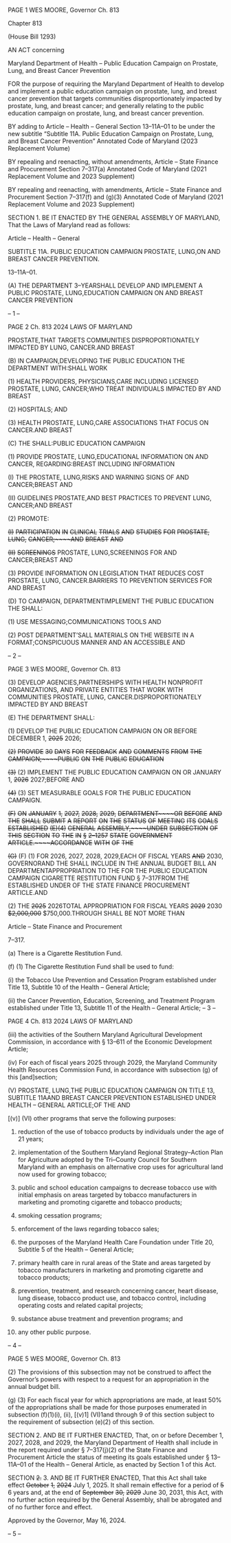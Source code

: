 PAGE 1
WES MOORE, Governor Ch. 813

Chapter 813

(House Bill 1293)

AN ACT concerning

Maryland Department of Health – Public Education Campaign on Prostate,
Lung, and Breast Cancer Prevention

FOR the purpose of requiring the Maryland Department of Health to develop and
implement a public education campaign on prostate, lung, and breast cancer
prevention that targets communities disproportionately impacted by prostate, lung,
and breast cancer; and generally relating to the public education campaign on
prostate, lung, and breast cancer prevention.

BY adding to
Article – Health – General
Section 13–11A–01 to be under the new subtitle “Subtitle 11A. Public Education
Campaign on Prostate, Lung, and Breast Cancer Prevention”
Annotated Code of Maryland
(2023 Replacement Volume)

BY repealing and reenacting, without amendments,
Article – State Finance and Procurement
Section 7–317(a)
Annotated Code of Maryland
(2021 Replacement Volume and 2023 Supplement)

BY repealing and reenacting, with amendments,
Article – State Finance and Procurement
Section 7–317(f) and (g)(3)
Annotated Code of Maryland
(2021 Replacement Volume and 2023 Supplement)

SECTION 1. BE IT ENACTED BY THE GENERAL ASSEMBLY OF MARYLAND,
That the Laws of Maryland read as follows:

Article – Health – General

SUBTITLE 11A. PUBLIC EDUCATION CAMPAIGN PROSTATE, LUNG,ON AND
BREAST CANCER PREVENTION.

13–11A–01.

(A) THE DEPARTMENT 3–YEARSHALL DEVELOP AND IMPLEMENT A PUBLIC
PROSTATE, LUNG,EDUCATION CAMPAIGN ON AND BREAST CANCER PREVENTION

– 1 –

PAGE 2
Ch. 813 2024 LAWS OF MARYLAND

PROSTATE,THAT TARGETS COMMUNITIES DISPROPORTIONATELY IMPACTED BY
LUNG, CANCER.AND BREAST

(B) IN CAMPAIGN,DEVELOPING THE PUBLIC EDUCATION THE
DEPARTMENT WITH:SHALL WORK

(1) HEALTH PROVIDERS, PHYSICIANS,CARE INCLUDING LICENSED
PROSTATE, LUNG, CANCER;WHO TREAT INDIVIDUALS IMPACTED BY AND BREAST

(2) HOSPITALS; AND

(3) HEALTH PROSTATE, LUNG,CARE ASSOCIATIONS THAT FOCUS ON
CANCER.AND BREAST

(C) THE SHALL:PUBLIC EDUCATION CAMPAIGN

(1) PROVIDE PROSTATE, LUNG,EDUCATIONAL INFORMATION ON AND
CANCER, REGARDING:BREAST INCLUDING INFORMATION

(I) THE PROSTATE, LUNG,RISKS AND WARNING SIGNS OF AND
CANCER;BREAST AND

(II) GUIDELINES PROSTATE,AND BEST PRACTICES TO PREVENT
LUNG, CANCER;AND BREAST

(2) PROMOTE:

~~(I)~~ ~~PARTICIPATION~~ ~~IN~~ ~~CLINICAL~~ ~~TRIALS~~ ~~AND~~ ~~STUDIES~~ ~~FOR~~
~~PROSTATE,~~ ~~LUNG,~~ ~~CANCER;~~~~AND~~ ~~BREAST~~ ~~AND~~

~~(II)~~ ~~SCREENINGS~~ PROSTATE, LUNG,SCREENINGS FOR AND
CANCER;BREAST AND

(3) PROVIDE INFORMATION ON LEGISLATION THAT REDUCES COST
PROSTATE, LUNG, CANCER.BARRIERS TO PREVENTION SERVICES FOR AND BREAST

(D) TO CAMPAIGN, DEPARTMENTIMPLEMENT THE PUBLIC EDUCATION THE
SHALL:

(1) USE MESSAGING;COMMUNICATIONS TOOLS AND

(2) POST DEPARTMENT’SALL MATERIALS ON THE WEBSITE IN A
FORMAT;CONSPICUOUS MANNER AND AN ACCESSIBLE AND

– 2 –

PAGE 3
WES MOORE, Governor Ch. 813

(3) DEVELOP AGENCIES,PARTNERSHIPS WITH HEALTH NONPROFIT
ORGANIZATIONS, AND PRIVATE ENTITIES THAT WORK WITH COMMUNITIES
PROSTATE, LUNG, CANCER.DISPROPORTIONATELY IMPACTED BY AND BREAST

(E) THE DEPARTMENT SHALL:

(1) DEVELOP THE PUBLIC EDUCATION CAMPAIGN ON OR BEFORE
DECEMBER 1, ~~2025~~ 2026;

~~(2)~~ ~~PROVIDE~~ ~~30~~ ~~DAYS~~ ~~FOR~~ ~~FEEDBACK~~ ~~AND~~ ~~COMMENTS~~ ~~FROM~~ ~~THE~~
~~CAMPAIGN;~~~~PUBLIC~~ ~~ON~~ ~~THE~~ ~~PUBLIC~~ ~~EDUCATION~~

~~(3)~~ (2) IMPLEMENT THE PUBLIC EDUCATION CAMPAIGN ON OR
JANUARY 1, ~~2026~~ 2027;BEFORE AND

~~(4)~~ (3) SET MEASURABLE GOALS FOR THE PUBLIC EDUCATION
CAMPAIGN.

~~(F)~~ ~~ON~~ ~~JANUARY~~ ~~1,~~ ~~2027,~~ ~~2028,~~ ~~2029,~~ ~~DEPARTMENT~~~~OR~~ ~~BEFORE~~ ~~AND~~ ~~THE~~
~~SHALL~~ ~~SUBMIT~~ ~~A~~ ~~REPORT~~ ~~ON~~ ~~THE~~ ~~STATUS~~ ~~OF~~ ~~MEETING~~ ~~ITS~~ ~~GOALS~~ ~~ESTABLISHED~~
~~(E)(4)~~ ~~GENERAL~~ ~~ASSEMBLY,~~~~UNDER~~ ~~SUBSECTION~~ ~~OF~~ ~~THIS~~ ~~SECTION~~ ~~TO~~ ~~THE~~ ~~IN~~
~~§~~ ~~2–1257~~ ~~STATE~~ ~~GOVERNMENT~~ ~~ARTICLE.~~~~ACCORDANCE~~ ~~WITH~~ ~~OF~~ ~~THE~~

~~(G)~~ (F) (1) FOR 2026, 2027, 2028, 2029,EACH OF FISCAL YEARS ~~AND~~
2030, GOVERNORAND THE SHALL INCLUDE IN THE ANNUAL BUDGET BILL AN
DEPARTMENTAPPROPRIATION TO THE FOR THE PUBLIC EDUCATION CAMPAIGN
CIGARETTE RESTITUTION FUND § 7–317FROM THE ESTABLISHED UNDER OF THE
STATE FINANCE PROCUREMENT ARTICLE.AND

(2) THE ~~2025~~ 2026TOTAL APPROPRIATION FOR FISCAL YEARS
~~2029~~ 2030 ~~$2,000,000~~ $750,000.THROUGH SHALL BE NOT MORE THAN

Article – State Finance and Procurement

7–317.

(a) There is a Cigarette Restitution Fund.

(f) (1) The Cigarette Restitution Fund shall be used to fund:

(i) the Tobacco Use Prevention and Cessation Program established
under Title 13, Subtitle 10 of the Health – General Article;

(ii) the Cancer Prevention, Education, Screening, and Treatment
Program established under Title 13, Subtitle 11 of the Health – General Article;
– 3 –

PAGE 4
Ch. 813 2024 LAWS OF MARYLAND

(iii) the activities of the Southern Maryland Agricultural
Development Commission, in accordance with § 13–611 of the Economic Development
Article;

(iv) For each of fiscal years 2025 through 2029, the Maryland
Community Health Resources Commission Fund, in accordance with subsection (g) of this
[and]section;

(V) PROSTATE, LUNG,THE PUBLIC EDUCATION CAMPAIGN ON
TITLE 13, SUBTITLE 11AAND BREAST CANCER PREVENTION ESTABLISHED UNDER
HEALTH – GENERAL ARTICLE;OF THE AND

[(v)] (VI) other programs that serve the following purposes:

1. reduction of the use of tobacco products by individuals
under the age of 21 years;

2. implementation of the Southern Maryland Regional
Strategy–Action Plan for Agriculture adopted by the Tri–County Council for Southern
Maryland with an emphasis on alternative crop uses for agricultural land now used for
growing tobacco;

3. public and school education campaigns to decrease tobacco
use with initial emphasis on areas targeted by tobacco manufacturers in marketing and
promoting cigarette and tobacco products;

4. smoking cessation programs;

5. enforcement of the laws regarding tobacco sales;

6. the purposes of the Maryland Health Care Foundation
under Title 20, Subtitle 5 of the Health – General Article;

7. primary health care in rural areas of the State and areas
targeted by tobacco manufacturers in marketing and promoting cigarette and tobacco
products;

8. prevention, treatment, and research concerning cancer,
heart disease, lung disease, tobacco product use, and tobacco control, including operating
costs and related capital projects;

9. substance abuse treatment and prevention programs; and

10. any other public purpose.

– 4 –

PAGE 5
WES MOORE, Governor Ch. 813

(2) The provisions of this subsection may not be construed to affect the
Governor’s powers with respect to a request for an appropriation in the annual budget bill.

(g) (3) For each fiscal year for which appropriations are made, at least 50% of
the appropriations shall be made for those purposes enumerated in subsection (f)(1)(i), (ii),
[(v)1] (VI)1and through 9 of this section subject to the requirement of subsection (e)(2) of
this section.

SECTION 2. AND BE IT FURTHER ENACTED, That, on or before December 1,
2027, 2028, and 2029, the Maryland Department of Health shall include in the report
required under § 7–317(j)(2) of the State Finance and Procurement Article the status of
meeting its goals established under § 13–11A–01 of the Health – General Article, as enacted
by Section 1 of this Act.

SECTION ~~2.~~ 3. AND BE IT FURTHER ENACTED, That this Act shall take effect
~~October~~ ~~1,~~ ~~2024~~ July 1, 2025. It shall remain effective for a period of ~~5~~ 6 years and, at the
end of ~~September~~ ~~30,~~ ~~2029~~ June 30, 2031, this Act, with no further action required by the
General Assembly, shall be abrogated and of no further force and effect.

Approved by the Governor, May 16, 2024.

– 5 –